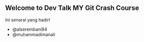 ## Welcome to Dev Talk MY Git Crash Course

Ini senarai yang hadir!
- @alserembani94
- @muhammadimanali